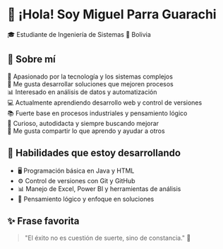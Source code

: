 # 👋 ¡Hola! Soy Miguel Parra Guarachi
🎓 Estudiante de Ingeniería de Sistemas
📍 Bolivia
## 🧠 Sobre mí
💼 Apasionado por la tecnología y los sistemas complejos  
🔧 Me gusta desarrollar soluciones que mejoren procesos  
📊 Interesado en análisis de datos y automatización  
💻 Actualmente aprendiendo desarrollo web y control de versiones  
📚 Fuerte base en procesos industriales y pensamiento lógico  
🧠 Curioso, autodidacta y siempre buscando mejorar  
🤝 Me gusta compartir lo que aprendo y ayudar a otros
## 🧰 Habilidades que estoy desarrollando
- 🖥️ Programación básica en Java y HTML  
- ⚙️ Control de versiones con Git y GitHub  
- 📊 Manejo de Excel, Power BI y herramientas de análisis  
- 🧠 Pensamiento lógico y enfoque en soluciones
## ✨ Frase favorita
> "El éxito no es cuestión de suerte, sino de constancia." 💪
